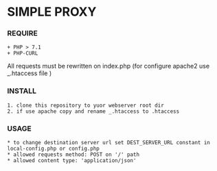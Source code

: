 # SIMPLE PROXY

### REQUIRE
    + PHP > 7.1
    + PHP-CURL

All requests must be rewritten on index.php (for configure apache2 use _.htaccess file )

### INSTALL
    1. clone this repository to yuor webserver root dir
    2. if use apache copy and rename _.htaccess to .htaccess
    
### USAGE
    * to change destination server url set DEST_SERVER_URL constant in local-config.php or config.php
    * allowed requests method: POST on '/' path
    * allowed content type: 'application/json'